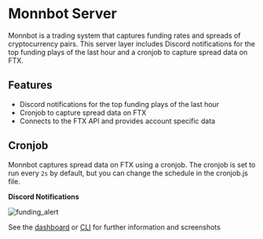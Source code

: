 # Monnbot Server

Monnbot is a trading system that captures funding rates and spreads of cryptocurrency pairs. This server layer includes Discord notifications for the top funding plays of the last hour and a cronjob to capture spread data on FTX.

## Features
- Discord notifications for the top funding plays of the last hour
- Cronjob to capture spread data on FTX
- Connects to the FTX API and provides account specific data

## Cronjob
Monnbot captures spread data on FTX using a cronjob. The cronjob is set to run every `2s` by default, but you can change the schedule in the cronjob.js file.

**Discord Notifications**

![funding_alert](https://github.com/RyanMoreau/monnbot-server/assets/3619317/4777f00b-b926-41c4-beeb-0558844d2540)

See the [dashboard](https://github.com/RyanMoreau/monnbot-dashboard) or [CLI](https://github.com/RyanMoreau/monnbot) for further information and screenshots
